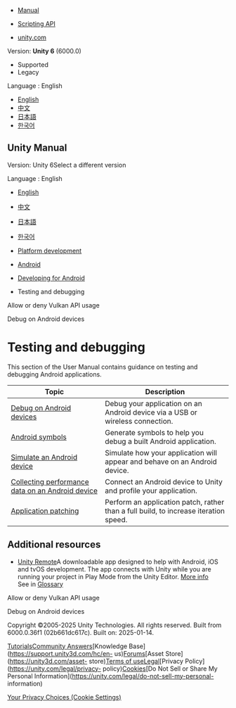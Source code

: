 [](https://docs.unity3d.com)

  * [Manual](../Manual/index.html)
  * [Scripting API](../ScriptReference/index.html)

  * [unity.com](https://unity.com/)

Version: **Unity 6** (6000.0)

  * Supported
  * Legacy

Language : English

  * [English](/Manual/android-testing-and-debugging.html)
  * [中文](/cn/current/Manual/android-testing-and-debugging.html)
  * [日本語](/ja/current/Manual/android-testing-and-debugging.html)
  * [한국어](/kr/current/Manual/android-testing-and-debugging.html)

[](https://docs.unity3d.com)

## Unity Manual

Version: Unity 6Select a different version

Language : English

  * [English](/Manual/android-testing-and-debugging.html)
  * [中文](/cn/current/Manual/android-testing-and-debugging.html)
  * [日本語](/ja/current/Manual/android-testing-and-debugging.html)
  * [한국어](/kr/current/Manual/android-testing-and-debugging.html)

  * [Platform development ](PlatformSpecific.html)
  * [Android](android.html)
  * [Developing for Android](android-developing.html)
  * Testing and debugging

[](allow-deny-vulkan-usage.html)

Allow or deny Vulkan API usage

[](android-debugging-on-an-android-device.html)

Debug on Android devices

# Testing and debugging

This section of the User Manual contains guidance on testing and debugging
Android applications.

**Topic** | **Description**  
---|---  
[Debug on Android devices](android-debugging-on-an-android-device.html) | Debug your application on an Android device via a USB or wireless connection.  
[Android symbols](android-symbols.html) | Generate symbols to help you debug a built Android application.  
[Simulate an Android device](android-device-simulator.html) | Simulate how your application will appear and behave on an Android device.  
[Collecting performance data on an Android device](android-profile-on-an-android-device.html) | Connect an Android device to Unity and profile your application.  
[Application patching](android-AppPatching.html) | Perform an application patch, rather than a full build, to increase iteration speed.  
  
## Additional resources

  * [Unity Remote](UnityRemote5.html)A downloadable app designed to help with Android, iOS and tvOS development. The app connects with Unity while you are running your project in Play Mode from the Unity Editor. [More info](UnityRemote5.html)  
See in [Glossary](Glossary.html#UnityRemote)

[](allow-deny-vulkan-usage.html)

Allow or deny Vulkan API usage

[](android-debugging-on-an-android-device.html)

Debug on Android devices

Copyright ©2005-2025 Unity Technologies. All rights reserved. Built from
6000.0.36f1 (02b661dc617c). Built on: 2025-01-14.

[Tutorials](https://learn.unity.com/)[Community
Answers](https://answers.unity3d.com)[Knowledge
Base](https://support.unity3d.com/hc/en-
us)[Forums](https://forum.unity3d.com)[Asset Store](https://unity3d.com/asset-
store)[Terms of
use](https://docs.unity3d.com/Manual/TermsOfUse.html)[Legal](https://unity.com/legal)[Privacy
Policy](https://unity.com/legal/privacy-
policy)[Cookies](https://unity.com/legal/cookie-policy)[Do Not Sell or Share
My Personal Information](https://unity.com/legal/do-not-sell-my-personal-
information)

[Your Privacy Choices (Cookie Settings)](javascript:void\(0\);)

